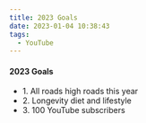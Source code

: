 ```yaml
---
title: 2023 Goals
date: 2023-01-04 10:38:43
tags:
  - YouTube
---
```


<h4>2023 Goals</h4>
<ul>
<li>1. All roads high roads this year</li>
<li>2. Longevity diet and lifestyle</li>
<li>3. 100 YouTube subscribers</li>
</ul>
<br>
<br>
